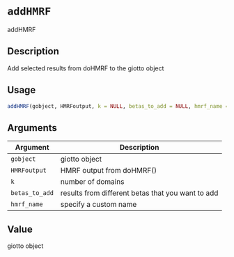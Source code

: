 # `addHMRF`

addHMRF


## Description

Add selected results from doHMRF to the giotto object


## Usage

```r
addHMRF(gobject, HMRFoutput, k = NULL, betas_to_add = NULL, hmrf_name = NULL)
```


## Arguments

Argument      |Description
------------- |----------------
`gobject`     |     giotto object
`HMRFoutput`     |     HMRF output from doHMRF()
`k`     |     number of domains
`betas_to_add`     |     results from different betas that you want to add
`hmrf_name`     |     specify a custom name


## Value

giotto object


